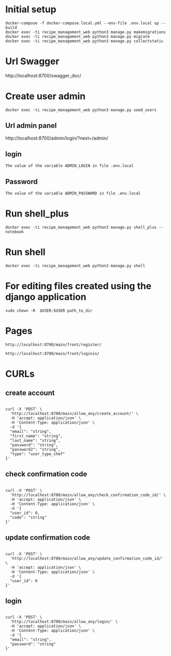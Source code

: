 # Initial setup
    docker-compose -f docker-compose.local.yml --env-file .env.local up --build
    docker exec -ti recipe_management_web python3 manage.py makemigrations
    docker exec -ti recipe_management_web python3 manage.py migrate
    docker exec -ti recipe_management_web python3 manage.py collectstatic

# Url Swagger
http://localhost:8700/swagger_doc/

# Create user admin
    docker exec -ti recipe_management_web python3 manage.py seed_users

## Url admin panel
http://localhost:8700/admin/login/?next=/admin/

## login
    The value of the variable ADMIN_LOGIN in file .env.local

## Password
    The value of the variable ADMIN_PASSWORD in file .env.local

# Run shell_plus
    docker exec -ti recipe_management_web python3 manage.py shell_plus --notebook

# Run shell
    docker exec -ti recipe_management_web python3 manage.py shell

# For editing files created using the django application
    sudo chown -R  $USER:$USER path_to_dir


# Pages
    http://localhost:8700/main/front/register/

    http://localhost:8700/main/front/loginin/


# CURLs
## create account
<code>
curl -X 'POST' \
  'http://localhost:8700/main/allow_any/create_account/' \
  -H 'accept: application/json' \
  -H 'Content-Type: application/json' \
  -d '{
  "email": "string",
  "first_name": "string",
  "last_name": "string",
  "password": "string",
  "password2": "string",
  "type": "user_type_chef"
}'
</code>

## check confirmation code
<code>
curl -X 'POST' \
  'http://localhost:8700/main/allow_any/check_confirmation_code_id/' \
  -H 'accept: application/json' \
  -H 'Content-Type: application/json' \
  -d '{
  "user_id": 0,
  "code": "string"
}'
</code>

## update confirmation code
<code>
curl -X 'POST' \
  'http://localhost:8700/main/allow_any/update_confirmation_code_id/' \
  -H 'accept: application/json' \
  -H 'Content-Type: application/json' \
  -d '{
  "user_id": 0
}'
</code>

## login
<code>
curl -X 'POST' \
  'http://localhost:8700/main/allow_any/login/' \
  -H 'accept: application/json' \
  -H 'Content-Type: application/json' \
  -d '{
  "email": "string",
  "password": "string"
}'
</code>